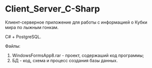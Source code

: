 # Client_Server_C-Sharp

Клиент-серверное приложение для работы с информацией о Кубки мира по лыжным гонкам.

С# + PostgreSQL.

Файлы:
1. WindowsFormsApp8.rar - проект, содержаший код программы;
2. БД - код, схема и процесс создания базы данных.
